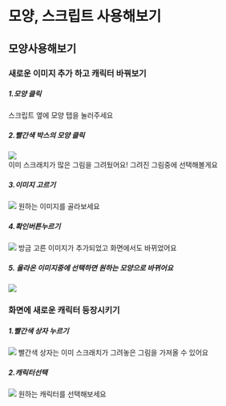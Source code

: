 # 모양, 스크립트 사용해보기

## 모양사용해보기


### 새로운 이미지 추가 하고 캐릭터 바꿔보기
  
##### 1.모양 클릭
스크립트 옆에 모양 탭을 눌러주세요
##### 2.빨간색 박스의 모양 클릭
<image src = https://github.com/kuj0210/coding-for-Elementary-student/blob/master/Chapter2/IMGAE/1.1%EA%B8%B0%EB%B3%B8%EB%AA%A8%EC%96%91.PNG><br/>
이미 스크래치가 많은 그림을 그려뒀어요! 그려진 그림중에 선택해볼게요
  
##### 3.이미지 고르기
<image src = https://github.com/kuj0210/coding-for-Elementary-student/blob/master/Chapter2/IMGAE/1.2%EB%8B%A4%EC%96%91%ED%95%9C%EB%AA%A8%EC%96%91%EB%93%A4.PNG>
원하는 이미지를 골라보세요
  
##### 4.확인버튼누르기
<image src = https://github.com/kuj0210/coding-for-Elementary-student/blob/master/Chapter2/IMGAE/1.2%EB%8B%A4%EC%96%91%ED%95%9C%EB%AA%A8%EC%96%91%EB%93%A4%EA%B2%B0%EA%B3%BC.PNG>
방금 고른 이미지가 추가되었고 화면에서도 바뀌었어요
  
#####  5. 올라온 이미지중에 선택하면 원하는 모양으로 바뀌어요
<image src = https://github.com/kuj0210/coding-for-Elementary-student/blob/master/Chapter2/IMGAE/1.2%EB%8B%A4%EB%A5%B8%EB%AA%A8%EC%96%91%EC%84%A0%ED%83%9D.PNG>

### 화면에 새로운 캐릭터 등장시키기

##### 1.빨간색 상자 누르기
<image src = https://github.com/kuj0210/coding-for-Elementary-student/blob/master/Chapter2/IMGAE/1.4%EC%BA%90%EB%A6%AD%ED%84%B0%EC%B6%94%EA%B0%80.png>
빨간색 상자는 이미 스크래치가 그려놓은 그림을 가져올 수 있어요

##### 2.캐릭터선택
<image src =https://github.com/kuj0210/coding-for-Elementary-student/blob/master/Chapter2/IMGAE/1.3%EC%BA%90%EB%A6%AD%ED%84%B0%EC%84%A0%ED%83%9D.png>
원하는 캐릭터를 선택해보세요  
